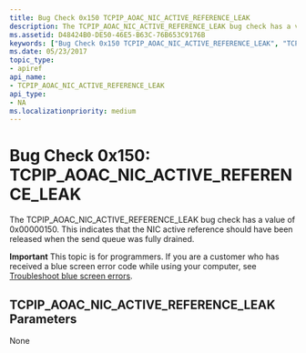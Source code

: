 ```yaml
---
title: Bug Check 0x150 TCPIP_AOAC_NIC_ACTIVE_REFERENCE_LEAK
description: The TCPIP_AOAC_NIC_ACTIVE_REFERENCE_LEAK bug check has a value of 0x00000150. This indicates that the NIC active reference should have been released when the send queue was fully drained.
ms.assetid: D48424B0-DE50-46E5-B63C-76B653C9176B
keywords: ["Bug Check 0x150 TCPIP_AOAC_NIC_ACTIVE_REFERENCE_LEAK", "TCPIP_AOAC_NIC_ACTIVE_REFERENCE_LEAK"]
ms.date: 05/23/2017
topic_type:
- apiref
api_name:
- TCPIP_AOAC_NIC_ACTIVE_REFERENCE_LEAK
api_type:
- NA
ms.localizationpriority: medium
---
```


# Bug Check 0x150: TCPIP\_AOAC\_NIC\_ACTIVE\_REFERENCE\_LEAK


The TCPIP\_AOAC\_NIC\_ACTIVE\_REFERENCE\_LEAK bug check has a value of 0x00000150. This indicates that the NIC active reference should have been released when the send queue was fully drained.

**Important** This topic is for programmers. If you are a customer who has received a blue screen error code while using your computer, see [Troubleshoot blue screen errors](https://windows.microsoft.com/windows-10/troubleshoot-blue-screen-errors).

## TCPIP\_AOAC\_NIC\_ACTIVE\_REFERENCE\_LEAK Parameters


None

 

 




